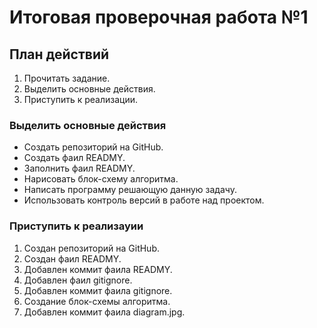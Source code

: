 # Итоговая проверочная работа №1

## План действий

1. Прочитать задание.
2. Выделить основные действия.
3. Приступить к реализации.

### Выделить основные действия

- Создать репозиторий на GitHub.
- Создать фаил READMY.
- Заполнить фаил READMY.
- Нарисовать блок-схему алгоритма.
- Написать программу решающую данную задачу.
- Использовать контроль версий в работе над проектом.

### Приступить к реализауии

1. Создан репозиторий на GitHub.
2. Создан фаил READMY.
3. Добавлен коммит фаила READMY.
4. Добавлен фаил gitignore.
5. Добавлен коммит фаила gitignore.
6. Создание блок-схемы алгоритма.
7. Добавлен коммит фаила diagram.jpg.
